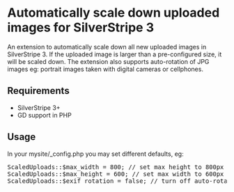 # Automatically scale down uploaded images for SilverStripe 3
An extension to automatically scale down all new uploaded images in SilverStripe 3. If the uploaded
image is larger than a pre-configured size, it will be scaled down. The extension also supports
auto-rotation of JPG images eg: portrait images taken with digital cameras or cellphones.

## Requirements
* SilverStripe 3+
* GD support in PHP

## Usage
In your mysite/_config.php you may set different defaults, eg:
<pre>
ScaledUploads::$max_width = 800; // set max height to 800px
ScaledUploads::$max_height = 600; // set max width to 600px
ScaledUploads::$exif_rotation = false; // turn off auto-rotation
</pre>
